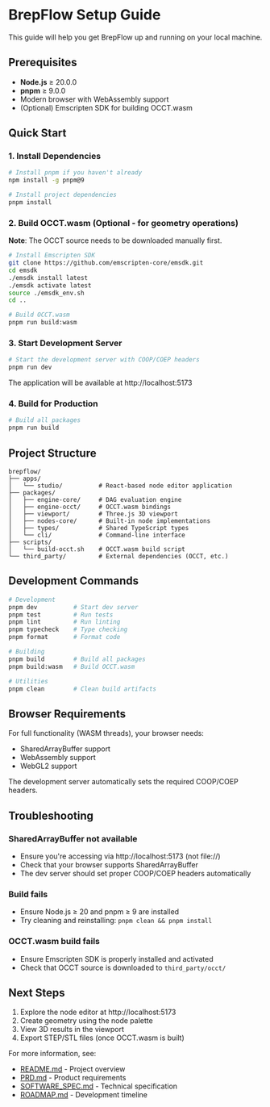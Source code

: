 # BrepFlow Setup Guide

This guide will help you get BrepFlow up and running on your local machine.

## Prerequisites

- **Node.js** ≥ 20.0.0
- **pnpm** ≥ 9.0.0
- Modern browser with WebAssembly support
- (Optional) Emscripten SDK for building OCCT.wasm

## Quick Start

### 1. Install Dependencies

```bash
# Install pnpm if you haven't already
npm install -g pnpm@9

# Install project dependencies
pnpm install
```

### 2. Build OCCT.wasm (Optional - for geometry operations)

**Note**: The OCCT source needs to be downloaded manually first.

```bash
# Install Emscripten SDK
git clone https://github.com/emscripten-core/emsdk.git
cd emsdk
./emsdk install latest
./emsdk activate latest
source ./emsdk_env.sh
cd ..

# Build OCCT.wasm
pnpm run build:wasm
```

### 3. Start Development Server

```bash
# Start the development server with COOP/COEP headers
pnpm run dev
```

The application will be available at http://localhost:5173

### 4. Build for Production

```bash
# Build all packages
pnpm run build
```

## Project Structure

```
brepflow/
├── apps/
│   └── studio/          # React-based node editor application
├── packages/
│   ├── engine-core/     # DAG evaluation engine
│   ├── engine-occt/     # OCCT.wasm bindings
│   ├── viewport/        # Three.js 3D viewport
│   ├── nodes-core/      # Built-in node implementations
│   ├── types/           # Shared TypeScript types
│   └── cli/             # Command-line interface
├── scripts/
│   └── build-occt.sh    # OCCT.wasm build script
└── third_party/         # External dependencies (OCCT, etc.)
```

## Development Commands

```bash
# Development
pnpm dev          # Start dev server
pnpm test         # Run tests
pnpm lint         # Run linting
pnpm typecheck    # Type checking
pnpm format       # Format code

# Building
pnpm build        # Build all packages
pnpm build:wasm   # Build OCCT.wasm

# Utilities
pnpm clean        # Clean build artifacts
```

## Browser Requirements

For full functionality (WASM threads), your browser needs:
- SharedArrayBuffer support
- WebAssembly support
- WebGL2 support

The development server automatically sets the required COOP/COEP headers.

## Troubleshooting

### SharedArrayBuffer not available
- Ensure you're accessing via http://localhost:5173 (not file://)
- Check that your browser supports SharedArrayBuffer
- The dev server should set proper COOP/COEP headers automatically

### Build fails
- Ensure Node.js ≥ 20 and pnpm ≥ 9 are installed
- Try cleaning and reinstalling: `pnpm clean && pnpm install`

### OCCT.wasm build fails
- Ensure Emscripten SDK is properly installed and activated
- Check that OCCT source is downloaded to `third_party/occt/`

## Next Steps

1. Explore the node editor at http://localhost:5173
2. Create geometry using the node palette
3. View 3D results in the viewport
4. Export STEP/STL files (once OCCT.wasm is built)

For more information, see:
- [README.md](README.md) - Project overview
- [PRD.md](PRD.md) - Product requirements
- [SOFTWARE_SPEC.md](SOFTWARE_SPEC.md) - Technical specification
- [ROADMAP.md](ROADMAP.md) - Development timeline